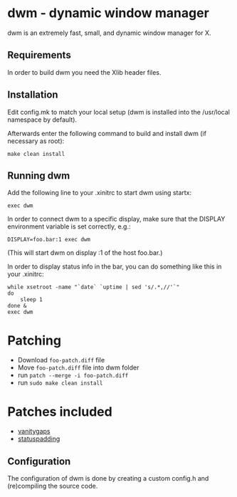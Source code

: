 dwm - dynamic window manager
============================
dwm is an extremely fast, small, and dynamic window manager for X.


Requirements
------------
In order to build dwm you need the Xlib header files.


Installation
------------
Edit config.mk to match your local setup (dwm is installed into
the /usr/local namespace by default).

Afterwards enter the following command to build and install dwm (if
necessary as root):

    make clean install


Running dwm
-----------
Add the following line to your .xinitrc to start dwm using startx:

    exec dwm

In order to connect dwm to a specific display, make sure that
the DISPLAY environment variable is set correctly, e.g.:

    DISPLAY=foo.bar:1 exec dwm

(This will start dwm on display :1 of the host foo.bar.)

In order to display status info in the bar, you can do something
like this in your .xinitrc:

    while xsetroot -name "`date` `uptime | sed 's/.*,//'`"
    do
    	sleep 1
    done &
    exec dwm

# Patching

- Download `foo-patch.diff` file
- Move `foo-patch.diff` file into dwm folder
- run `patch --merge -i foo-patch.diff`
- run `sudo make clean install`

# Patches included

- [vanitygaps](https://dwm.suckless.org/patches/vanitygaps/dwm-vanitygaps-20200610-f09418b.diff)
- [statuspadding](https://dwm.suckless.org/patches/statuspadding/dwm-statuspadding-6.3.diff)

Configuration
-------------
The configuration of dwm is done by creating a custom config.h
and (re)compiling the source code.
